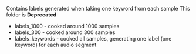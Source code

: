 Contains labels generated when taking one keyword from each sample
This folder is **Deprecated**
- labels_1000 -  cooked around 1000 samples
- labels_300 - cooked around 300 samples
- labels_keywords - cooked all samples, generating one label (one keyword) for each audio segment
